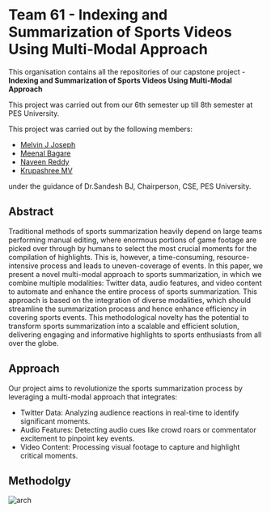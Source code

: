 # Team 61 - Indexing and Summarization of Sports Videos Using Multi-Modal Approach

This organisation contains all the repositories of our capstone project - **Indexing and Summarization of Sports Videos Using Multi-Modal Approach**

This project was carried out from our 6th semester up till 8th semester at PES University.

This project was carried out by the following members:
- [Melvin J Joseph](https://github.com/melvinjjoseph)
- [Meenal Bagare](https://github.com/Meenalbagare)
- [Naveen Reddy](https://github.com/gnaveenreddy)
- [Krupashree MV](https://github.com/KRUPASHREEMV)

under the guidance of Dr.Sandesh BJ, Chairperson, CSE, PES University.

## Abstract 
Traditional methods of sports summarization heavily depend on large teams performing manual editing, where enormous portions of game footage are picked over through by humans to select the most crucial moments for the compilation of highlights. This is, however, a time-consuming, resource-intensive process and leads to uneven-coverage of events. In this paper, we present a novel multi-modal approach to sports summarization,
in which we combine multiple modalities: Twitter data, audio features, and video content to automate and enhance the entire process of sports summarization. This approach is based on the integration of diverse modalities, which should streamline the summarization process and hence enhance efficiency in covering sports events. This methodological novelty has the potential to transform sports summarization into a scalable and efficient solution, delivering engaging and informative highlights to sports enthusiasts from all over the globe.

## Approach
Our project aims to revolutionize the sports summarization process by leveraging a multi-modal approach that integrates:
- Twitter Data: Analyzing audience reactions in real-time to identify significant moments.
- Audio Features: Detecting audio cues like crowd roars or commentator excitement to pinpoint key events.
- Video Content: Processing visual footage to capture and highlight critical moments.

## Methodolgy
![arch](https://github.com/user-attachments/assets/7c6ea5d5-9159-4e56-a907-371b733e556d)

